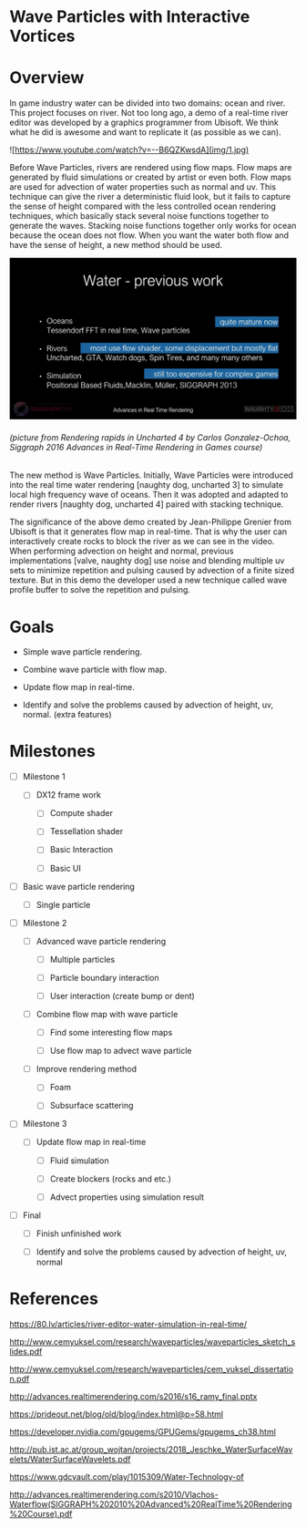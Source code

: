 Wave Particles with Interactive Vortices
========================

Overview 
======================

In game industry water can be divided into two domains: ocean and river. This project focuses on river. Not too long ago, a demo of a real-time river editor was developed by a graphics programmer from Ubisoft. We think what he did is awesome and want to replicate it (as possible as we can).

![https://www.youtube.com/watch?v=--B6QZKwsdA](img/1.jpg)

Before Wave Particles, rivers are rendered using flow maps. Flow maps are generated by fluid simulations or created by artist or even both. Flow maps are used for advection of water properties such as normal and uv. This technique can give the river a deterministic fluid look, but it fails to capture the sense of height compared with the less controlled ocean rendering techniques, which basically stack several noise functions together to generate the waves. Stacking noise functions together only works for ocean because the ocean does not flow. When you want the water both flow and have the sense of height, a new method should be used.

![](img/2.JPG)

###### (picture from Rendering rapids in Uncharted 4 by Carlos Gonzalez-Ochoa, Siggraph 2016 Advances in Real-Time Rendering in Games course)

The new method is Wave Particles. Initially, Wave Particles were introduced into the real time water rendering [naughty dog, uncharted 3] to simulate local high frequency wave of oceans. Then it was adopted and adapted to render rivers [naughty dog, uncharted 4] paired with stacking technique.

The significance of the above demo created by Jean-Philippe Grenier from Ubisoft is that it generates flow map in real-time. That is why the user can interactively create rocks to block the river as we can see in the video. When performing advection on height and normal, previous implementations [valve, naughty dog] use noise and blending multiple uv sets to minimize repetition and pulsing caused by advection of a finite sized texture. But in this demo the developer used a new technique called wave profile buffer to solve the repetition and pulsing.

Goals
======================

* Simple wave particle rendering.

* Combine wave particle with flow map.

* Update flow map in real-time.

* Identify and solve the problems caused by advection of height, uv, normal. (extra features)

Milestones
======================

- [ ] Milestone 1

  - [ ] DX12 frame work
  
    - [ ] Compute shader

    - [ ] Tessellation shader

    - [ ] Basic Interaction

    - [ ] Basic UI

 - [ ] Basic wave particle rendering

    - [ ] Single particle

- [ ] Milestone 2

  - [ ] Advanced wave particle rendering

    - [ ] Multiple particles

    - [ ] Particle boundary interaction

    - [ ] User interaction (create bump or dent) 

  - [ ] Combine flow map with wave particle

    - [ ] Find some interesting flow maps

    - [ ] Use flow map to advect wave particle

  - [ ] Improve rendering method

    - [ ] Foam

    - [ ] Subsurface scattering

- [ ] Milestone 3

  - [ ] Update flow map in real-time

    - [ ] Fluid simulation

    - [ ] Create blockers (rocks and etc.)

    - [ ] Advect properties using simulation result

- [ ] Final

  - [ ] Finish unfinished work

  - [ ] Identify and solve the problems caused by advection of height, uv, normal

References
======================

https://80.lv/articles/river-editor-water-simulation-in-real-time/

http://www.cemyuksel.com/research/waveparticles/waveparticles_sketch_slides.pdf

http://www.cemyuksel.com/research/waveparticles/cem_yuksel_dissertation.pdf

http://advances.realtimerendering.com/s2016/s16_ramy_final.pptx

https://prideout.net/blog/old/blog/index.html@p=58.html

https://developer.nvidia.com/gpugems/GPUGems/gpugems_ch38.html

http://pub.ist.ac.at/group_wojtan/projects/2018_Jeschke_WaterSurfaceWavelets/WaterSurfaceWavelets.pdf

https://www.gdcvault.com/play/1015309/Water-Technology-of

http://advances.realtimerendering.com/s2010/Vlachos-Waterflow(SIGGRAPH%202010%20Advanced%20RealTime%20Rendering%20Course).pdf
